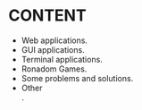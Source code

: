 # CONTENT
* Web applications.
* GUI applications.
* Terminal applications.
* Ronadom Games.
* Some problems and solutions.
* <div color=red> Other</div>.
